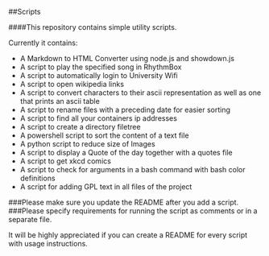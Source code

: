 ##Scripts

####This repository contains simple utility scripts.

Currently it contains:

* A Markdown to HTML Converter using node.js and showdown.js
* A script to play the specified song in RhythmBox
* A script to automatically login to University Wifi
* A script to open wikipedia links
* A script to convert characters to their ascii representation as well as one that prints an ascii table
* A script to rename files with a preceding date for easier sorting
* A script to find all your containers ip addresses
* A script to create a directory filetree
* A powershell script to sort the content of a text file
* A python script to reduce size of Images
* A script to display a Quote of the day together with a quotes file
* A script to get xkcd comics
* A script to check for arguments in a bash command with bash color definitions
* A script for adding GPL text in all files of the project

###Please make sure you update the README after you add a script.
###Please specify requirements for running the script as comments or in a separate file.

It will be highly appreciated if you can create a README for every script with usage instructions.
